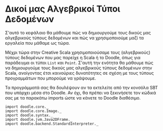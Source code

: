 # Δικοί μας Αλγεβρικοί Τύποι Δεδομένων

Σ'αυτό το κεφάλαιο θα μάθουμε πώς να δημιουργούμε τους δικούς μας αλγεβρικούς τύπους δεδομένων και πώς να χρησιμοποιούμε μαζί τα εργαλεία που μάθαμε ως τώρα.

Μέχρι τώρα στην Creative Scala χρησιμοποιούσαμε τους (αλγεβρικούς) τύπους δεδομένων που μας παρείχε η Scala ή το Doodle, όπως για παράδειγμα οι τύποι `List` και `Point`. Σ'αυτή την ενότητα θα μάθουμε πώς να δημιουργούμε τους δικούς μας αλγεβρικούς τύπους δεδομένων στην Scala, ανοίγοντας έτσι καινούριες δυνατότητες σε σχέση με τους τύπους προγραμμάτων που μπορούμε να γράψουμε.

<div class="callout callout-info">
Τα προγράμματά σας θα δουλέψουν αν τα εκτελείτε από την κονσόλα SBT που υπάρχει μέσα στο Doodle. Αν όχι, θα πρέπει να ξεκινήσετε τον κώδικά σας με τα παρακάτω imports ώστε να κάνετε το Doodle διαθέσιμο.

```tut:silent
import doodle.core._
import doodle.core.Image._
import doodle.syntax._
import doodle.jvm.Java2DFrame._
import doodle.backend.StandardInterpreter._
```
</div>

